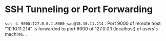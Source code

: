 # SSH Tunneling or Port Forwarding


`ssh -L 9000:127.0.0.1:8000 sau@10.10.11.214` : Port 9000 of remote host "10.10.11.214" is forwarded to port 8000 of 127.0.0.1 (localhost) of users's machine.
.